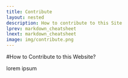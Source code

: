```yaml
---
title: Contribute
layout: nested
description: How to contribute to this Site
lprev: markdown_cheatsheet
lnext: markdown_cheatsheet
image: img/contribute.png
---
```


#How to Contribute to this Website?

lorem ipsum 